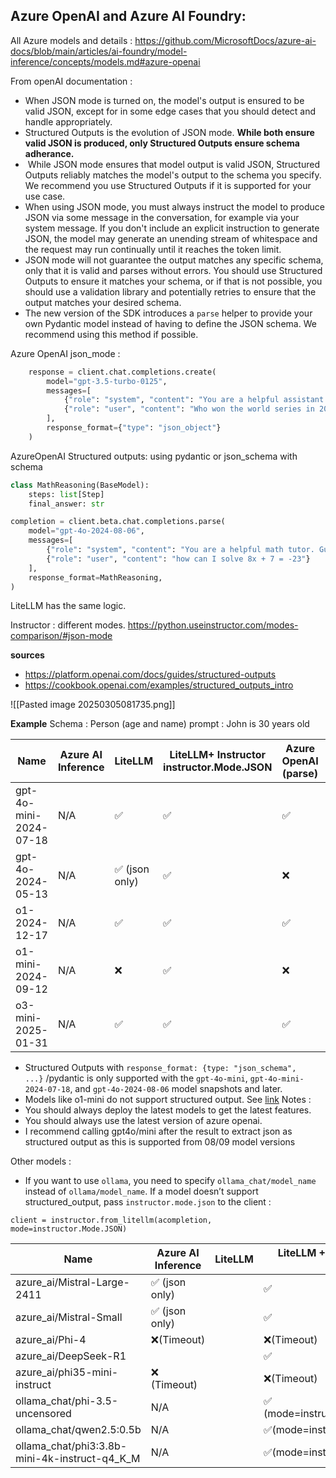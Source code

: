 
## Azure OpenAI and Azure AI Foundry: 

All Azure models and details : https://github.com/MicrosoftDocs/azure-ai-docs/blob/main/articles/ai-foundry/model-inference/concepts/models.md#azure-openai

From openAI documentation : 
- When JSON mode is turned on, the model's output is ensured to be valid JSON, except for in some edge cases that you should detect and handle appropriately.
- Structured Outputs is the evolution of JSON mode. **While both ensure valid JSON is produced, only Structured Outputs ensure schema adherance.** 
-  While JSON mode ensures that model output is valid JSON, Structured Outputs reliably matches the model's output to the schema you specify. We recommend you use Structured Outputs if it is supported for your use case.
- When using JSON mode, you must always instruct the model to produce JSON via some message in the conversation, for example via your system message. If you don't include an explicit instruction to generate JSON, the model may generate an unending stream of whitespace and the request may run continually until it reaches the token limit.
- JSON mode will not guarantee the output matches any specific schema, only that it is valid and parses without errors. You should use Structured Outputs to ensure it matches your schema, or if that is not possible, you should use a validation library and potentially retries to ensure that the output matches your desired schema.
- The new version of the SDK introduces a `parse` helper to provide your own Pydantic model instead of having to define the JSON schema. We recommend using this method if possible.

Azure OpenAI json_mode : 
```python
    response = client.chat.completions.create(
        model="gpt-3.5-turbo-0125",
        messages=[
            {"role": "system", "content": "You are a helpful assistant designed to output JSON."},
            {"role": "user", "content": "Who won the world series in 2020? Please respond in the format {winner: ...}"}
        ],
        response_format={"type": "json_object"}
    )
```


AzureOpenAI Structured outputs: using pydantic or json_schema with schema
```python
class MathReasoning(BaseModel):
    steps: list[Step]
    final_answer: str

completion = client.beta.chat.completions.parse(
    model="gpt-4o-2024-08-06",
    messages=[
        {"role": "system", "content": "You are a helpful math tutor. Guide the user through the solution step by step."},
        {"role": "user", "content": "how can I solve 8x + 7 = -23"}
    ],
    response_format=MathReasoning,
)
```
LiteLLM has the same logic.

Instructor : different modes. https://python.useinstructor.com/modes-comparison/#json-mode

**sources**
- https://platform.openai.com/docs/guides/structured-outputs
- https://cookbook.openai.com/examples/structured_outputs_intro

![[Pasted image 20250305081735.png]]

**Example**
Schema : Person (age and name)
prompt : John is 30 years old

| Name                   | Azure AI Inference | LiteLLM       | LiteLLM+ Instructor instructor.Mode.JSON | Azure OpenAI (parse) | Azure OpenAI |     |
| ---------------------- | ------------------ | ------------- | ---------------------------------------- | -------------------- | ------------ | --- |
| gpt-4o-mini-2024-07-18 | N/A                | ✅             | ✅                                        | ✅                    | ✅            |     |
| gpt-4o-2024-05-13      | N/A                | ✅ (json only) | ✅                                        | ❌                    | ✅            |     |
| o1-2024-12-17          | N/A                | ✅             | ✅                                        | ✅                    | ✅            |     |
| o1-mini-2024-09-12     | N/A                | ❌             | ✅                                        | ❌                    | ❌            |     |
| o3-mini-2025-01-31     | N/A                | ✅             | ✅                                        | ✅                    | ✅            |     |

- Structured Outputs with `response_format: {type: "json_schema", ...}` /pydantic is only supported with the `gpt-4o-mini`, `gpt-4o-mini-2024-07-18`, and `gpt-4o-2024-08-06` model snapshots and later.
- Models like o1-mini do not support structured output. See [link](https://github.com/MicrosoftDocs/azure-ai-docs/blob/main/articles/ai-foundry/model-inference/concepts/models.md#azure-openai) 
Notes : 
- You should always deploy the latest models to get the latest features.
- You should always use the latest version of azure openai.
- I recommend calling gpt4o/mini after the result to extract json as structured output as this is supported from 08/09 model versions

Other models : 
- If you want to use `ollama`, you need to specify `ollama_chat/model_name` instead of `ollama/model_name`. If a model doesn’t support structured_output, pass `instructor.mode.json` to the client : 

```
client = instructor.from_litellm(acompletion, mode=instructor.Mode.JSON)
```


| Name                                          | Azure AI Inference | LiteLLM | LiteLLM + Instructor (json mode) |
| --------------------------------------------- | ------------------ | ------- | -------------------------------- |
| azure_ai/Mistral-Large-2411                   | ✅ (json only)      |         | ✅                                |
| azure_ai/Mistral-Small                        | ✅ (json only)      |         | ✅                                |
| azure_ai/Phi-4                                | ❌(Timeout)         |         | ❌(Timeout)                       |
| azure_ai/DeepSeek-R1                          |                    |         | ✅                                |
| azure_ai/phi35-mini-instruct                  | ❌ (Timeout)        |         | ❌(Timeout)                       |
| ollama_chat/phi-3.5-uncensored                | N/A                |         | ✅ (mode=instructor.Mode.JSON)    |
| ollama_chat/qwen2.5:0.5b                      | N/A                |         | ✅(mode=instructor.Mode.JSON)     |
| ollama_chat/phi3:3.8b-mini-4k-instruct-q4_K_M | N/A                |         | ✅(mode=instructor.Mode.JSON)     |
